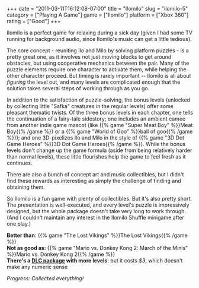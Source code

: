 +++
date = "2011-03-11T16:12:08-07:00"
title = "Ilomilo"
slug = "ilomilo-5"
category = ["Playing A Game"]
game = ["Ilomilo"]
platform = ["Xbox 360"]
rating = ["Good"]
+++

Ilomilo is a perfect game for relaxing during a sick day (given I had some TV running for background audio, since Ilomilo's music can get a little tedious).

The core concept - reuniting Ilo and Milo by solving platform puzzles - is a pretty great one, as it involves not just moving blocks to get around obstacles, but using cooperative mechanics between the pair.  Many of the puzzle elements require one character to activate them, while helping the other character proceed.  But timing is rarely important -- Ilomilo is all about <i>figuring</i> the level out, and many levels are complicated enough that the solution takes several steps of working through as you go.

In addition to the satisfaction of puzzle-solving, the bonus levels (unlocked by collecting little "Safka" creatures in the regular levels) offer some pleasant thematic twists.  Of the three bonus levels in each chapter, one tells the continuation of a fairy-tale sidestory; one includes an ambient cameo from another indie game mascot (like {{% game "Super Meat Boy" %}}Meat Boy{{% /game %}} or a {{% game "World of Goo" %}}ball of goo{{% /game %}}); and one 3D-pixelizes Ilo and Milo in the style of {{% game "3D Dot Game Heroes" %}}3D Dot Game Heroes{{% /game %}}.  While the bonus levels don't change up the game formula (aside from being relatively harder than normal levels), these little flourishes help the game to feel fresh as it continues.

There are also a bunch of concept art and music collectibles, but I didn't find these rewards as interesting as simply the challenge of finding and obtaining them.

So Ilomilo is a fun game with plenty of collectibles.  But it's also pretty short.  The presentation is well-executed, and every level's puzzle is impressively designed, but the whole package doesn't take very long to work through.  (And I couldn't maintain any interest in the Ilomilo Shuffle minigame after one play.)

<b>Better than</b>: {{% game "The Lost Vikings" %}}The Lost Vikings{{% /game %}}  
<b>Not as good as</b>: {{% game "Mario vs. Donkey Kong 2: March of the Minis" %}}Mario vs. Donkey Kong 2{{% /game %}}  
<b>There's a <a href="http://marketplace.xbox.com/en-US/Product/Autumn-Tale/93a71368-2b48-48cc-a864-13b2867a36ea">DLC package</a> with more levels</b>: but it costs <i>$3</i>, which doesn't make any numeric sense

<i>Progress: Collected everything!</i>